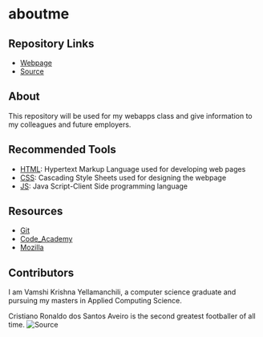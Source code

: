 # aboutme
## Repository Links
- [Webpage](https://github.com/yellamanchili/aboutme/edit/master/README.md/ "webpage")
- [Source](https://github.com/yellamanchili/aboutme)
## About
This repository will be used for my webapps class and give information to my colleagues and future employers.
## Recommended Tools
- [HTML](https://www.learn-html.org/"HTML"): Hypertext Markup Language used for developing web pages
- [CSS](https://www.codecademy.com/learn/learn-css"CSS"): Cascading Style Sheets used for designing the webpage
- [JS](https://www.learn-js.org/"JS"): Java Script-Client Side programming language
## Resources
- [Git](https://git-scm.com/"Git")
- [Code_Academy](https://www.codecademy.com/"Code_Academy")
- [Mozilla](https://developer.mozilla.org/en-US/docs/Learn"Moziila")
## Contributors
I am Vamshi Krishna Yellamanchili, a computer science graduate and pursuing my masters in Applied Computing Science.

Cristiano Ronaldo dos Santos Aveiro is the second greatest footballer of all time. 
![Source](https://cdn.vox-cdn.com/thumbor/EcwMlBXhi9qht3EdNqPFKQA_m5s=/0x0:3714x2600/920x613/filters:focal(1278x150:1872x744):format(webp)/cdn.vox-cdn.com/uploads/chorus_image/image/60080547/975523678.jpg.0.jpg)
